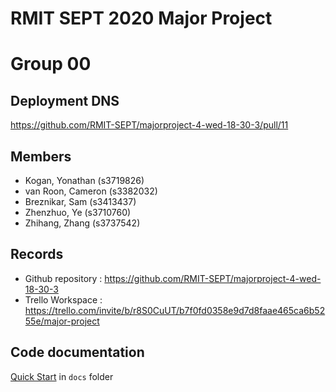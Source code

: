 # RMIT SEPT 2020 Major Project

# Group 00

## Deployment DNS 
https://github.com/RMIT-SEPT/majorproject-4-wed-18-30-3/pull/11

## Members
* Kogan, Yonathan (s3719826)
* van Roon, Cameron (s3382032)
* Breznikar, Sam (s3413437)
* Zhenzhuo, Ye (s3710760)
* Zhihang, Zhang (s3737542)

## Records

* Github repository : https://github.com/RMIT-SEPT/majorproject-4-wed-18-30-3
* Trello Workspace : https://trello.com/invite/b/r8S0CuUT/b7f0fd0358e9d7d8faae465ca6b5255e/major-project



## Code documentation

[Quick Start](/docs/README.md) in `docs` folder
